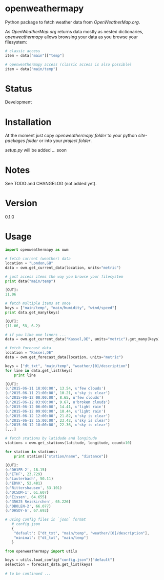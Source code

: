 # openweathermapy
Python package to fetch weather data from *OpenWeatherMap.org*.

As *OpenWeatherMap.org* returns data mostly as nested dictionaries,
*openweathermapy* allows browsing your data as you browse your filesystem:
```Python
# classic access
item = data["main"]["temp"]

# openweathermapy access (classic access is also possible)
item = data("main/temp")
```

# Status
Development

# Installation
At the moment just copy *openweathermapy folder* to your python *site-packages folder* or into your *project folder*.

*setup.py* will be added ... soon

# Notes

See TODO and CHANGELOG (not added yet).

# Version
0.1.0

# Usage
```Python
import openweathermapy as owm

# fetch current (weather) data
location = "London,GB"
data = owm.get_current_data(location, units="metric")

# just access items the way you browse your filesystem
print data("main/temp")

[OUT]:
11.06

# fetch multiple items at once
keys = ["main/temp", "main/humidity", "wind/speed"]
print data.get_many(keys)

[OUT]:
(11.06, 58, 6.2)

# if you like one liners ...
data = owm.get_current_data("Kassel,DE", units="metric").get_many(keys)

# fetch forecast data
location = "Kassel,DE"
data = owm.get_forecast_data(location, units="metric")

keys = ["dt_txt", "main/temp", "weather/[0]/description"]
for line in data.get_list(keys)
	print line

[OUT]:
(u'2015-06-11 18:00:00', 13.54, u'few clouds')
(u'2015-06-11 21:00:00', 10.21, u'sky is clear')
(u'2015-06-12 00:00:00', 8.65, u'few clouds')
(u'2015-06-12 03:00:00', 9.67, u'broken clouds')
(u'2015-06-12 06:00:00', 14.41, u'light rain')
(u'2015-06-12 09:00:00', 18.44, u'light rain')
(u'2015-06-12 12:00:00', 21.82, u'sky is clear')
(u'2015-06-12 15:00:00', 23.42, u'sky is clear')
(u'2015-06-12 18:00:00', 22.36, u'sky is clear')
[...]

# fetch stations by latidude and longitude
stations = owm.get_stations(latitude, longitude, count=10)

for station in stations:
	print station(["station/name", "distance"])

[OUT]:
(u'DH1FR-2', 18.15)
(u'ETHF', 23.729)
(u'Lauterbach', 50.11)
(u'EDVK', 52.481)
(u'Rittershausen', 53.101)
(u'DC5DM-1', 61.607)
(u'Eissen', 64.655)
(u'35625 Reiskirchen', 65.226)
(u'DB0LEN-2', 66.077)
(u'DH5DY-6', 67.692)

# using config files in `json` format
   # config.json
   {
	"default": ["dt_txt", "main/temp", "weather/[0]/description"],
	"minimal": ["dt_txt", "main/temp"]
   }

from openweathermapy import utils

keys = utils.load_config("config.json")["default"]
selection = forecast_data.get_list(keys)
 
# to be continued ...
```
